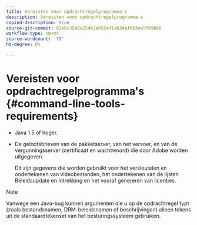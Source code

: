 ```yaml
---
title: Vereisten voor opdrachtregelprogramma's
description: Vereisten voor opdrachtregelprogramma's
copied-description: true
source-git-commit: 02ebc3548a254b2a6554f1ab34afbb3ea5f09bb8
workflow-type: tm+mt
source-wordcount: '79'
ht-degree: 0%

---
```


# Vereisten voor opdrachtregelprogramma&#39;s {#command-line-tools-requirements}

* Java 1.5 of hoger.
* De geloofsbrieven van de pakketserver, van het vervoer, en van de vergunningsserver (certificaat en wachtwoord) die door Adobe worden uitgegeven.

  Dit zijn gegevens die worden gebruikt voor het versleutelen en ondertekenen van videobestanden, het ondertekenen van de lijsten Beleidsupdate en Intrekking en het vooraf genereren van licenties.

>[!NOTE]
>
>Vanwege een Java-bug kunnen argumenten die u op de opdrachtregel typt (zoals bestandsnamen, DRM-beleidsnamen of beschrijvingen) alleen tekens uit de standaardtekenset van het besturingssysteem gebruiken.
